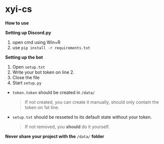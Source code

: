 # xyi-cs

**How to use**

**Setting up Discord.py**
1. open cmd using Win+R 
1. use `pip install -r requirements.txt`


**Setting up the bot**
1. Open `setup.txt`
1. Write your bot token on line 2.
1. Close the file
1. Start `setup.py`

- `token.token` should be created in `/data/`
    > If not created, you can create it manually, should only contain the token on 1st line.
- `setup.txt` should be resseted to its default state without your token.
    > If not removed, you **should** do it yourself.



**Never share your project with the** `/data/` **folder**
